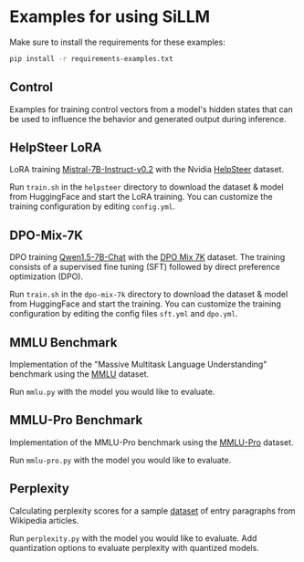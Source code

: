 # Examples for using SiLLM

Make sure to install the requirements for these examples:
``` sh
pip install -r requirements-examples.txt
```

## Control
Examples for training control vectors from a model's hidden states that can be used to influence the behavior and generated output during inference.

## HelpSteer LoRA
LoRA training [Mistral-7B-Instruct-v0.2](https://huggingface.co/mistralai/Mistral-7B-Instruct-v0.2) with the Nvidia [HelpSteer](https://huggingface.co/datasets/nvidia/HelpSteer) dataset.

Run `train.sh` in the `helpsteer` directory to download the dataset & model from HuggingFace and start the LoRA training. You can customize the training configuration by editing `config.yml`.

## DPO-Mix-7K
DPO training [Qwen1.5-7B-Chat](https://huggingface.co/Qwen/Qwen1.5-7B-Chat) with the [DPO Mix 7K](https://huggingface.co/datasets/argilla/dpo-mix-7k) dataset. The training consists of a supervised fine tuning (SFT) followed by direct preference optimization (DPO).

Run `train.sh` in the `dpo-mix-7k` directory to download the dataset & model from HuggingFace and start the training. You can customize the training configuration by editing the config files `sft.yml` and `dpo.yml`.

## MMLU Benchmark
Implementation of the "Massive Multitask Language Understanding" benchmark using the [MMLU](https://huggingface.co/datasets/cais/mmlu) dataset.

Run `mmlu.py` with the model you would like to evaluate.

## MMLU-Pro Benchmark
Implementation of the MMLU-Pro benchmark using the [MMLU-Pro](https://huggingface.co/datasets/TIGER-Lab/MMLU-Pro) dataset.

Run `mmlu-pro.py` with the model you would like to evaluate.

## Perplexity
Calculating perplexity scores for a sample [dataset](https://huggingface.co/datasets/Cohere/wikipedia-2023-11-embed-multilingual-v3) of entry paragraphs from Wikipedia articles.

Run `perplexity.py` with the model you would like to evaluate. Add quantization options to evaluate perplexity with quantized models.